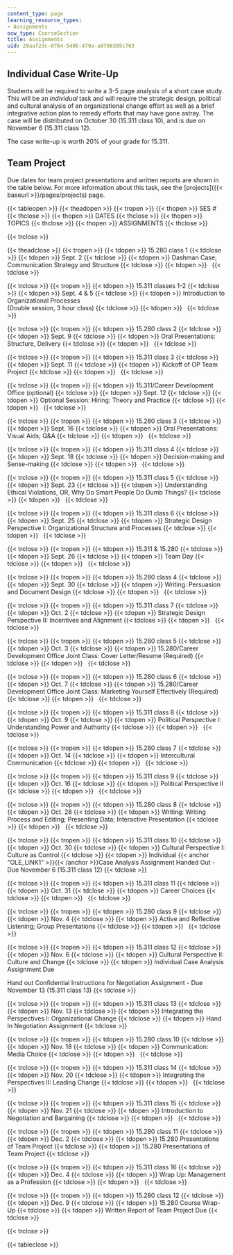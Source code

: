 ```yaml
---
content_type: page
learning_resource_types:
- Assignments
ocw_type: CourseSection
title: Assignments
uid: 29aaf2dc-0764-549b-479a-a9798305c763
---
```


Individual Case Write-Up
------------------------

Students will be required to write a 3-5 page analysis of a short case study. This will be an _individual_ task and will require the strategic design, political and cultural analysis of an organizational change effort as well as a brief integrative action plan to remedy efforts that may have gone astray. The case will be distributed on October 30 (15.311 class 10), and is due on November 6 (15.311 class 12).

The case write-up is worth 20% of your grade for 15.311.

Team Project
------------

Due dates for team project presentations and written reports are shown in the table below. For more information about this task, see the [projects]({{< baseurl >}}/pages/projects) page.

{{< tableopen >}}
{{< theadopen >}}
{{< tropen >}}
{{< thopen >}}
SES #
{{< thclose >}}
{{< thopen >}}
DATES
{{< thclose >}}
{{< thopen >}}
TOPICS
{{< thclose >}}
{{< thopen >}}
ASSIGNMENTS
{{< thclose >}}

{{< trclose >}}

{{< theadclose >}}
{{< tropen >}}
{{< tdopen >}}
15.280 class 1
{{< tdclose >}}
{{< tdopen >}}
Sept. 2
{{< tdclose >}}
{{< tdopen >}}
Dashman Case; Communication Strategy and Structure
{{< tdclose >}}
{{< tdopen >}}
 
{{< tdclose >}}

{{< trclose >}}
{{< tropen >}}
{{< tdopen >}}
15.311 classes 1-2
{{< tdclose >}}
{{< tdopen >}}
Sept. 4 & 5
{{< tdclose >}}
{{< tdopen >}}
Introduction to Organizational Processes  
(Double session, 3 hour class)
{{< tdclose >}}
{{< tdopen >}}
 
{{< tdclose >}}

{{< trclose >}}
{{< tropen >}}
{{< tdopen >}}
15.280 class 2
{{< tdclose >}}
{{< tdopen >}}
Sept. 9
{{< tdclose >}}
{{< tdopen >}}
Oral Presentations: Structure, Delivery
{{< tdclose >}}
{{< tdopen >}}
 
{{< tdclose >}}

{{< trclose >}}
{{< tropen >}}
{{< tdopen >}}
15.311 class 3
{{< tdclose >}}
{{< tdopen >}}
Sept. 11
{{< tdclose >}}
{{< tdopen >}}
Kickoff of OP Team Project
{{< tdclose >}}
{{< tdopen >}}
 
{{< tdclose >}}

{{< trclose >}}
{{< tropen >}}
{{< tdopen >}}
15.311/Career Development Office (optional)
{{< tdclose >}}
{{< tdopen >}}
Sept. 12
{{< tdclose >}}
{{< tdopen >}}
Optional Session: Hiring: Theory and Practice
{{< tdclose >}}
{{< tdopen >}}
 
{{< tdclose >}}

{{< trclose >}}
{{< tropen >}}
{{< tdopen >}}
15.280 class 3
{{< tdclose >}}
{{< tdopen >}}
Sept. 16
{{< tdclose >}}
{{< tdopen >}}
Oral Presentations: Visual Aids; Q&A
{{< tdclose >}}
{{< tdopen >}}
 
{{< tdclose >}}

{{< trclose >}}
{{< tropen >}}
{{< tdopen >}}
15.311 class 4
{{< tdclose >}}
{{< tdopen >}}
Sept. 18
{{< tdclose >}}
{{< tdopen >}}
Decision-making and Sense-making
{{< tdclose >}}
{{< tdopen >}}
 
{{< tdclose >}}

{{< trclose >}}
{{< tropen >}}
{{< tdopen >}}
15.311 class 5
{{< tdclose >}}
{{< tdopen >}}
Sept. 23
{{< tdclose >}}
{{< tdopen >}}
Understanding Ethical Violations, OR, Why Do Smart People Do Dumb Things?
{{< tdclose >}}
{{< tdopen >}}
 
{{< tdclose >}}

{{< trclose >}}
{{< tropen >}}
{{< tdopen >}}
15.311 class 6
{{< tdclose >}}
{{< tdopen >}}
Sept. 25
{{< tdclose >}}
{{< tdopen >}}
Strategic Design Perspective I: Organizational Structure and Processes
{{< tdclose >}}
{{< tdopen >}}
 
{{< tdclose >}}

{{< trclose >}}
{{< tropen >}}
{{< tdopen >}}
15.311 & 15.280
{{< tdclose >}}
{{< tdopen >}}
Sept. 26
{{< tdclose >}}
{{< tdopen >}}
Team Day
{{< tdclose >}}
{{< tdopen >}}
 
{{< tdclose >}}

{{< trclose >}}
{{< tropen >}}
{{< tdopen >}}
15.280 class 4
{{< tdclose >}}
{{< tdopen >}}
Sept. 30
{{< tdclose >}}
{{< tdopen >}}
Writing: Persuasion and Document Design
{{< tdclose >}}
{{< tdopen >}}
 
{{< tdclose >}}

{{< trclose >}}
{{< tropen >}}
{{< tdopen >}}
15.311 class 7
{{< tdclose >}}
{{< tdopen >}}
Oct. 2
{{< tdclose >}}
{{< tdopen >}}
Strategic Design Perspective II: Incentives and Alignment
{{< tdclose >}}
{{< tdopen >}}
 
{{< tdclose >}}

{{< trclose >}}
{{< tropen >}}
{{< tdopen >}}
15.280 class 5
{{< tdclose >}}
{{< tdopen >}}
Oct. 3
{{< tdclose >}}
{{< tdopen >}}
15.280/Career Development Office Joint Class: Cover Letter/Resume (Required)
{{< tdclose >}}
{{< tdopen >}}
 
{{< tdclose >}}

{{< trclose >}}
{{< tropen >}}
{{< tdopen >}}
15.280 class 6
{{< tdclose >}}
{{< tdopen >}}
Oct. 7
{{< tdclose >}}
{{< tdopen >}}
15.280/Career Development Office Joint Class: Marketing Yourself Effectively (Required)
{{< tdclose >}}
{{< tdopen >}}
 
{{< tdclose >}}

{{< trclose >}}
{{< tropen >}}
{{< tdopen >}}
15.311 class 8
{{< tdclose >}}
{{< tdopen >}}
Oct. 9
{{< tdclose >}}
{{< tdopen >}}
Political Perspective I: Understanding Power and Authority
{{< tdclose >}}
{{< tdopen >}}
 
{{< tdclose >}}

{{< trclose >}}
{{< tropen >}}
{{< tdopen >}}
15.280 class 7
{{< tdclose >}}
{{< tdopen >}}
Oct. 14
{{< tdclose >}}
{{< tdopen >}}
Intercultural Communication
{{< tdclose >}}
{{< tdopen >}}
 
{{< tdclose >}}

{{< trclose >}}
{{< tropen >}}
{{< tdopen >}}
15.311 class 9
{{< tdclose >}}
{{< tdopen >}}
Oct. 16
{{< tdclose >}}
{{< tdopen >}}
Political Perspective II
{{< tdclose >}}
{{< tdopen >}}
 
{{< tdclose >}}

{{< trclose >}}
{{< tropen >}}
{{< tdopen >}}
15.280 class 8
{{< tdclose >}}
{{< tdopen >}}
Oct. 28
{{< tdclose >}}
{{< tdopen >}}
Writing: Writing Process and Editing; Presenting Data; Interactive Presentation
{{< tdclose >}}
{{< tdopen >}}
 
{{< tdclose >}}

{{< trclose >}}
{{< tropen >}}
{{< tdopen >}}
15.311 class 10
{{< tdclose >}}
{{< tdopen >}}
Oct. 30
{{< tdclose >}}
{{< tdopen >}}
Cultural Perspective I: Culture as Control
{{< tdclose >}}
{{< tdopen >}}
Individual {{< anchor "OLE_LINK1" >}}{{< /anchor >}}Case Analysis Assignment Handed Out - Due November 6 (15.311 class 12)
{{< tdclose >}}

{{< trclose >}}
{{< tropen >}}
{{< tdopen >}}
15.311 class 11
{{< tdclose >}}
{{< tdopen >}}
Oct. 31
{{< tdclose >}}
{{< tdopen >}}
Career Choices
{{< tdclose >}}
{{< tdopen >}}
 
{{< tdclose >}}

{{< trclose >}}
{{< tropen >}}
{{< tdopen >}}
15.280 class 9
{{< tdclose >}}
{{< tdopen >}}
Nov. 4
{{< tdclose >}}
{{< tdopen >}}
Active and Reflective Listening; Group Presentations
{{< tdclose >}}
{{< tdopen >}}
 
{{< tdclose >}}

{{< trclose >}}
{{< tropen >}}
{{< tdopen >}}
15.311 class 12
{{< tdclose >}}
{{< tdopen >}}
Nov. 6
{{< tdclose >}}
{{< tdopen >}}
Cultural Perspective II: Culture and Change
{{< tdclose >}}
{{< tdopen >}}
Individual Case Analysis Assignment Due  
  
Hand out Confidential Instructions for Negotiation Assignment - Due November 13 (15.311 class 13)
{{< tdclose >}}

{{< trclose >}}
{{< tropen >}}
{{< tdopen >}}
15.311 class 13
{{< tdclose >}}
{{< tdopen >}}
Nov. 13
{{< tdclose >}}
{{< tdopen >}}
Integrating the Perspectives I: Organizational Change
{{< tdclose >}}
{{< tdopen >}}
Hand In Negotiation Assignment
{{< tdclose >}}

{{< trclose >}}
{{< tropen >}}
{{< tdopen >}}
15.280 class 10
{{< tdclose >}}
{{< tdopen >}}
Nov. 18
{{< tdclose >}}
{{< tdopen >}}
Communication: Media Choice
{{< tdclose >}}
{{< tdopen >}}
 
{{< tdclose >}}

{{< trclose >}}
{{< tropen >}}
{{< tdopen >}}
15.311 class 14
{{< tdclose >}}
{{< tdopen >}}
Nov. 20
{{< tdclose >}}
{{< tdopen >}}
Integrating the Perspectives II: Leading Change
{{< tdclose >}}
{{< tdopen >}}
 
{{< tdclose >}}

{{< trclose >}}
{{< tropen >}}
{{< tdopen >}}
15.311 class 15
{{< tdclose >}}
{{< tdopen >}}
Nov. 21
{{< tdclose >}}
{{< tdopen >}}
Introduction to Negotiation and Bargaining
{{< tdclose >}}
{{< tdopen >}}
 
{{< tdclose >}}

{{< trclose >}}
{{< tropen >}}
{{< tdopen >}}
15.280 class 11
{{< tdclose >}}
{{< tdopen >}}
Dec. 2
{{< tdclose >}}
{{< tdopen >}}
15.280 Presentations of Team Project
{{< tdclose >}}
{{< tdopen >}}
15.280 Presentations of Team Project
{{< tdclose >}}

{{< trclose >}}
{{< tropen >}}
{{< tdopen >}}
15.311 class 16
{{< tdclose >}}
{{< tdopen >}}
Dec. 4
{{< tdclose >}}
{{< tdopen >}}
Wrap Up: Management as a Profession
{{< tdclose >}}
{{< tdopen >}}
 
{{< tdclose >}}

{{< trclose >}}
{{< tropen >}}
{{< tdopen >}}
15.280 class 12
{{< tdclose >}}
{{< tdopen >}}
Dec. 9
{{< tdclose >}}
{{< tdopen >}}
15.280 Course Wrap-Up
{{< tdclose >}}
{{< tdopen >}}
Written Report of Team Project Due
{{< tdclose >}}

{{< trclose >}}

{{< tableclose >}}